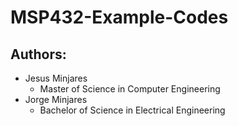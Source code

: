 # MSP432-Example-Codes



## Authors:
  - Jesus Minjares
    - Master of Science in Computer Engineering
  - Jorge Minjares
    - Bachelor of Science in Electrical Engineering
